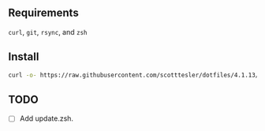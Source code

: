 ## Requirements

`curl`, `git`, `rsync`, and `zsh`

## Install

```bash
curl -o- https://raw.githubusercontent.com/scotttesler/dotfiles/4.1.13/install.zsh | zsh
```

## TODO

- [ ] Add update.zsh.

